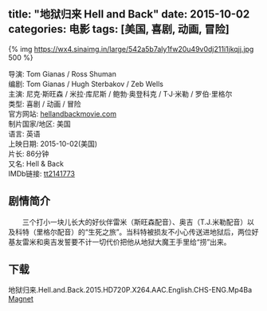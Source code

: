 title: "地狱归来 Hell and Back"
date: 2015-10-02
categories: 电影
tags: [美国, 喜剧, 动画, 冒险]
---
{% img https://wx4.sinaimg.in/large/542a5b7aly1fw20u49v0dj211i1jkqjj.jpg 500 %}

导演: Tom Gianas / Ross Shuman  
编剧: Tom Gianas / Hugh Sterbakov / Zeb Wells  
主演: 尼克·斯旺森 / 米拉·库尼斯 / 鲍勃·奥登科克 / T·J·米勒 / 罗伯·里格尔  
类型: 喜剧 / 动画 / 冒险  
官方网站: [hellandbackmovie.com](http://hellandbackmovie.com/)  
制片国家/地区: 美国  
语言: 英语  
上映日期: 2015-10-02(美国)  
片长: 86分钟  
又名: Hell & Back  
IMDb链接: [tt2141773](http://www.imdb.com/title/tt2141773)

## 剧情简介
　　三个打小一块儿长大的好伙伴雷米（斯旺森配音）、奥吉（T.J.米勒配音）以及科特（里格尔配音）的“生死之旅”。当科特被损友不小心传送进地狱后，两位好基友雷米和奥吉发誓要不计一切代价把他从地狱大魔王手里给“捞”出来。

## 下载
地狱归来.Hell.and.Back.2015.HD720P.X264.AAC.English.CHS-ENG.Mp4Ba  
[Magnet](magnet:?xt=urn:btih:102f488f16c40e3adcad650144a990c25c7c98b7)
